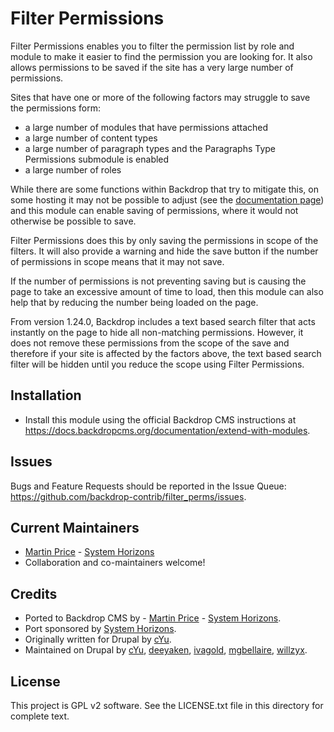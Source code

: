 Filter Permissions
========
Filter Permissions enables you to filter the permission list by role and module 
to make it easier to find the permission you are looking for. It also allows
permissions to be saved if the site has a very large number of permissions.

Sites that have one or more of the following factors may struggle to save the
permissions form:
- a large number of modules that have permissions attached
- a large number of content types
- a large number of paragraph types and the Paragraphs Type Permissions
submodule is enabled
- a large number of roles

While there are some functions within Backdrop that try to mitigate this, on
some hosting it may not be possible to adjust (see the [documentation page](https://docs.backdropcms.org/max-input-vars))
and this module can enable saving of permissions, where it would not otherwise
be possible to save.

Filter Permissions does this by only saving the permissions in scope of the
filters. It will also provide a warning and hide the save button if the number
of permissions in scope means that it may not save.

If the number of permissions is not preventing saving but is causing the page
to take an excessive amount of time to load, then this module can also help
that by reducing the number being loaded on the page. 

From version 1.24.0, Backdrop includes a text based search filter that acts
instantly on the page to hide all non-matching permissions.  However, it does
not remove these permissions from the scope of the save and therefore if your
site is affected by the factors above, the text based search filter will be
hidden until you reduce the scope using Filter Permissions.

Installation
------------

- Install this module using the official Backdrop CMS instructions at
  https://docs.backdropcms.org/documentation/extend-with-modules.


Issues
------

Bugs and Feature Requests should be reported in the Issue Queue:
https://github.com/backdrop-contrib/filter_perms/issues.


Current Maintainers
-------------------
- [Martin Price](https://github.com/yorkshire-pudding) - [System Horizons](https://www.systemhorizons.co.uk)
- Collaboration and co-maintainers welcome!

Credits
-------
- Ported to Backdrop CMS by - [Martin Price](https://github.com/yorkshire-pudding) - [System Horizons](https://www.systemhorizons.co.uk).
- Port sponsored by [System Horizons](https://www.systemhorizons.co.uk).
- Originally written for Drupal by [cYu](https://www.drupal.org/u/cyu).
- Maintained on Drupal by [cYu](https://www.drupal.org/u/cyu), 
[deeyaken](https://www.drupal.org/u/deekayen),
[ivagold](https://www.drupal.org/u/ivagold),
[mgbellaire](https://www.drupal.org/u/mgbellaire),
[willzyx](https://www.drupal.org/u/willzyx).

License
-------

This project is GPL v2 software.
See the LICENSE.txt file in this directory for complete text.

